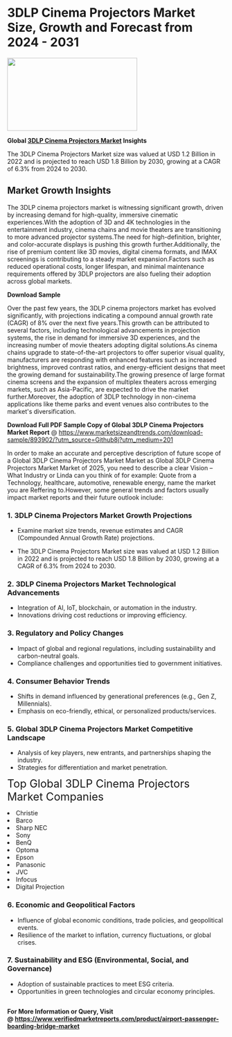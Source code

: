 <H1>3DLP Cinema Projectors Market Size, Growth and Forecast from 2024 - 2031</H1><img class="aligncenter size-medium wp-image-584254" src="https://thirdeyenews.in/wp-content/uploads/2024/09/Global-Market-Research-300x168.jpeg" alt="" width="300" height="168" /><p><strong>Global&nbsp;<a href="https://www.marketsizeandtrends.com/download-sample/893902/?utm_source=Github8j?utm_medium=201">3DLP Cinema Projectors Market</a> Insights</strong></p><p>The 3DLP Cinema Projectors Market size was valued at USD 1.2 Billion in 2022 and is projected to reach USD 1.8 Billion by 2030, growing at a CAGR of 6.3% from 2024 to 2030.</p><p><h2>Market Growth Insights</h2> <p>The 3DLP cinema projectors market is witnessing significant growth, driven by increasing demand for high-quality, immersive cinematic experiences.With the adoption of 3D and 4K technologies in the entertainment industry, cinema chains and movie theaters are transitioning to more advanced projector systems.The need for high-definition, brighter, and color-accurate displays is pushing this growth further.Additionally, the rise of premium content like 3D movies, digital cinema formats, and IMAX screenings is contributing to a steady market expansion.Factors such as reduced operational costs, longer lifespan, and minimal maintenance requirements offered by 3DLP projectors are also fueling their adoption across global markets.</p> <p><strong>Download Sample</strong></p> <p>Over the past few years, the 3DLP cinema projectors market has evolved significantly, with projections indicating a compound annual growth rate (CAGR) of 8% over the next five years.This growth can be attributed to several factors, including technological advancements in projection systems, the rise in demand for immersive 3D experiences, and the increasing number of movie theaters adopting digital solutions.As cinema chains upgrade to state-of-the-art projectors to offer superior visual quality, manufacturers are responding with enhanced features such as increased brightness, improved contrast ratios, and energy-efficient designs that meet the growing demand for sustainability.The growing presence of large format cinema screens and the expansion of multiplex theaters across emerging markets, such as Asia-Pacific, are expected to drive the market further.Moreover, the adoption of 3DLP technology in non-cinema applications like theme parks and event venues also contributes to the market's diversification.</p> <p><span class=""><strong>Download Full PDF Sample Copy of Global 3DLP Cinema Projectors Market Report</strong> @ <a href="https://www.marketsizeandtrends.com/download-sample/893902/?utm_source=Github8j?utm_medium=201" target="_blank">https://www.marketsizeandtrends.com/download-sample/893902/?utm_source=Github8j?utm_medium=201</a></span></p><p>In order to make an accurate and perceptive description of future scope of a Global&nbsp;3DLP Cinema Projectors Market Market as Global&nbsp;3DLP Cinema Projectors Market Market of 2025, you need to describe a clear Vision &ndash; What Industry or Linda can you think of for example: Quote from a Technology, healthcare, automotive, renewable energy, name the market you are Reffering to.However, some general trends and factors usually impact market reports and their future outlook include:</p><h3>1.&nbsp;<strong>3DLP Cinema Projectors Market Growth Projections</strong></h3><ul><li>Examine market size trends, revenue estimates and CAGR (Compounded Annual Growth Rate) projections.</li><li><p>The 3DLP Cinema Projectors Market size was valued at USD 1.2 Billion in 2022 and is projected to reach USD 1.8 Billion by 2030, growing at a CAGR of 6.3% from 2024 to 2030.</p></li></ul><h3>2.&nbsp;<strong>3DLP Cinema Projectors Market Technological Advancements</strong></h3><ul><li>Integration of AI, IoT, blockchain, or automation in the industry.</li><li>Innovations driving cost reductions or improving efficiency.</li></ul><h3>3.&nbsp;<strong>Regulatory and Policy Changes</strong></h3><ul><li>Impact of global and regional regulations, including sustainability and carbon-neutral goals.</li><li>Compliance challenges and opportunities tied to government initiatives.</li></ul><h3>4.&nbsp;<strong>Consumer Behavior Trends</strong></h3><ul><li>Shifts in demand influenced by generational preferences (e.g., Gen Z, Millennials).</li><li>Emphasis on eco-friendly, ethical, or personalized products/services.</li></ul><h3>5.&nbsp;<strong>Global 3DLP Cinema Projectors Market Competitive Landscape</strong></h3><ul><li>Analysis of key players, new entrants, and partnerships shaping the industry.</li><li>Strategies for differentiation and market penetration.</li></ul><p data-pm-slice="1 1 []"><span style="color: inherit; font-family: inherit; font-size: 25px;">Top Global 3DLP Cinema Projectors Market Companies</span></p><div class="" data-test-id=""><p><li>Christie</li><li> Barco</li><li> Sharp NEC</li><li> Sony</li><li> BenQ</li><li> Optoma</li><li> Epson</li><li> Panasonic</li><li> JVC</li><li> Infocus</li><li> Digital Projection</li></p></div><h3>6.&nbsp;<strong>Economic and Geopolitical Factors</strong></h3><ul><li>Influence of global economic conditions, trade policies, and geopolitical events.</li><li>Resilience of the market to inflation, currency fluctuations, or global crises.</li></ul><h3>7.&nbsp;<strong>Sustainability and ESG (Environmental, Social, and Governance)</strong></h3><ul><li>Adoption of sustainable practices to meet ESG criteria.</li><li>Opportunities in green technologies and circular economy principles.</li></ul><h2><strong style="font-size: 14px;">For More Information or Query, Visit @&nbsp;</strong><a style="background-color: #ffffff; font-size: 14px;" href="https://www.marketsizeandtrends.com/report/3dlp-cinema-projectors-market/" target="_blank">https://www.verifiedmarketreports.com/product/airport-passenger-boarding-bridge-market</a></h2>
